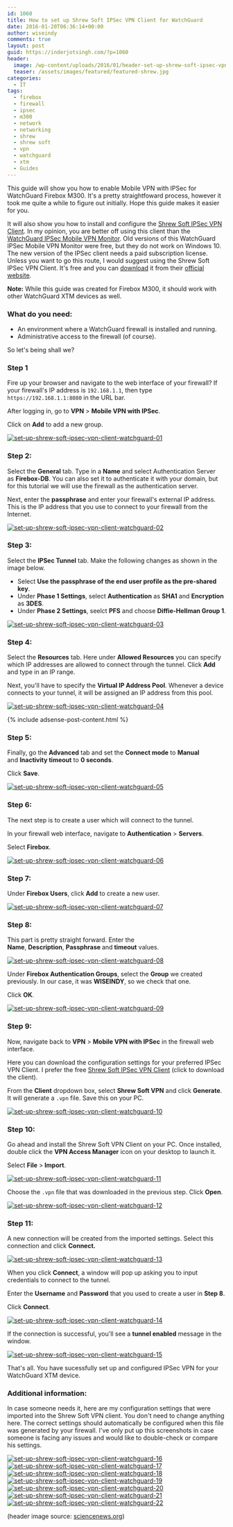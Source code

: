 ```yaml
---
id: 1060
title: How to set up Shrew Soft IPSec VPN Client for WatchGuard
date: 2016-01-20T06:36:14+00:00
author: wiseindy
comments: true
layout: post
guid: https://inderjotsingh.com/?p=1060
header:
  image: /wp-content/uploads/2016/01/header-set-up-shrew-soft-ipsec-vpn-client-watchguard.jps_.jpg
  teaser: /assets/images/featured/featured-shrew.jpg
categories:
  - IT
tags:
  - firebox
  - firewall
  - ipsec
  - m300
  - network
  - networking
  - shrew
  - shrew soft
  - vpn
  - watchguard
  - xtm
  - Guides
---
```

This guide will show you how to enable Mobile VPN with IPSec for WatchGuard Firebox M300. It's a pretty straightfoward process, however it took me quite a while to figure out initially. Hope this guide makes it easier for you.

<!--more-->

It will also show you how to install and configure the <a target="_blank" href="https://www.shrew.net/download/vpn" target="_blank">Shrew Soft IPSec VPN Client</a>. In my opinion, you are better off using this client than the <a target="_blank" href="http://www.watchguard.com/help/docs/wsm/xtm_11/en-US/index.html#en-US/mvpn/client/mvpn-ipsec_client_about_c.html%3FTocPath%3DMobile%2520VPN%2520with%2520IPSec%7CAbout%2520the%2520IPSec%2520Mobile%2520VPN%25C2%25A0Client%7C_____0" target="_blank">WatchGuard IPSec Mobile VPN Monitor</a>. Old versions of this WatchGuard IPSec Mobile VPN Monitor were free, but they do not work on Windows 10. The new version of the IPSec client needs a paid subscription license. Unless you want to go this route, I would suggest using the Shrew Soft IPSec VPN Client. It's free and you can <a target="_blank" href="https://www.shrew.net/download/vpn" target="_blank">download</a> it from their <a target="_blank" href="https://www.shrew.net/download/vpn" target="_blank">official website</a>.

<strong>Note:</strong> While this guide was created for Firebox M300, it should work with other WatchGuard XTM devices as well.
<h3>What do you need:</h3>
<ul>
	<li>An environment where a WatchGuard firewall is installed and running.</li>
	<li>Administrative access to the firewall (of course).</li>
</ul>
So let's being shall we?
<h3>Step 1</h3>
Fire up your browser and navigate to the web interface of your firewall? If your firewall's IP address is <code>192.168.1.1</code>, then type <code>https://192.168.1.1:8080</code> in the URL bar.

After logging in, go to <strong>VPN</strong> &gt; <strong>Mobile VPN with IPSec</strong>.

Click on <strong>Add</strong> to add a new group.

<a target="_blank" href="https://inderjotsingh.com/wp-content/uploads/2016/01/set-up-shrew-soft-ipsec-vpn-client-watchguard-01.png" rel="attachment wp-att-1087"><img class="alignnone size-full wp-image-1087" src="https://inderjotsingh.com/wp-content/uploads/2016/01/set-up-shrew-soft-ipsec-vpn-client-watchguard-01.png" alt="set-up-shrew-soft-ipsec-vpn-client-watchguard-01" /></a>
<h3>Step 2:</h3>
Select the <strong>General</strong> tab. Type in a <strong>Name</strong> and select Authentication Server as <strong>Firebox-DB</strong>. You can also set it to authenticate it with your domain, but for this tutorial we will use the firewall as the authentication server.

Next, enter the <strong>passphrase</strong> and enter your firewall's external IP address. This is the IP address that you use to connect to your firewall from the Internet.

<a target="_blank" href="https://inderjotsingh.com/wp-content/uploads/2016/01/set-up-shrew-soft-ipsec-vpn-client-watchguard-02.png" rel="attachment wp-att-1062"><img class="alignnone size-full wp-image-1062" src="https://inderjotsingh.com/wp-content/uploads/2016/01/set-up-shrew-soft-ipsec-vpn-client-watchguard-02.png" alt="set-up-shrew-soft-ipsec-vpn-client-watchguard-02" /></a>
<h3>Step 3:</h3>
Select the <strong>IPSec Tunnel</strong> tab. Make the following changes as shown in the image below.
<ul>
	<li>Select <strong>Use the passphrase of the end user profile as the pre-shared key</strong>.</li>
	<li>Under <strong>Phase 1</strong><strong> Settings</strong>, select <strong>Authentication</strong> as <strong>SHA1</strong> and <strong>Encryption</strong> as <strong>3DES</strong>.</li>
	<li>Under <strong>Phase 2</strong><strong> Settings</strong>, seelct <strong>PFS</strong> and choose <strong>Diffie-Hellman Group 1</strong>.</li>
</ul>
<a target="_blank" href="https://inderjotsingh.com/wp-content/uploads/2016/01/set-up-shrew-soft-ipsec-vpn-client-watchguard-03.png" rel="attachment wp-att-1063"><img class="alignnone size-full wp-image-1063" src="https://inderjotsingh.com/wp-content/uploads/2016/01/set-up-shrew-soft-ipsec-vpn-client-watchguard-03.png" alt="set-up-shrew-soft-ipsec-vpn-client-watchguard-03" /></a>
<h3>Step 4:</h3>
Select the <strong>Resources</strong> tab. Here under <strong>Allowed Resources</strong> you can specify which IP addresses are allowed to connect through the tunnel. Click <strong>Add</strong> and type in an IP range.

Next, you'll have to specify the <strong>Virtual IP Address Pool</strong>. Whenever a device connects to your tunnel, it will be assigned an IP address from this pool.

<a target="_blank" href="https://inderjotsingh.com/wp-content/uploads/2016/01/set-up-shrew-soft-ipsec-vpn-client-watchguard-04.png" rel="attachment wp-att-1064"><img class="alignnone size-full wp-image-1064" src="https://inderjotsingh.com/wp-content/uploads/2016/01/set-up-shrew-soft-ipsec-vpn-client-watchguard-04.png" alt="set-up-shrew-soft-ipsec-vpn-client-watchguard-04" /></a>

<div class="row">
  <div class="col-12">
    {% include adsense-post-content.html %}
  </div>
</div>

<h3>Step 5:</h3>
Finally, go the <strong>Advanced</strong> tab and set the <strong>Connect mode</strong> to <strong>Manual</strong> and <strong>Inactivity timeout</strong> to <strong>0 seconds</strong>.

Click <strong>Save</strong>.

<a target="_blank" href="https://inderjotsingh.com/wp-content/uploads/2016/01/set-up-shrew-soft-ipsec-vpn-client-watchguard-05.png" rel="attachment wp-att-1065"><img class="alignnone size-full wp-image-1065" src="https://inderjotsingh.com/wp-content/uploads/2016/01/set-up-shrew-soft-ipsec-vpn-client-watchguard-05.png" alt="set-up-shrew-soft-ipsec-vpn-client-watchguard-05" /></a>
<h3>Step 6:</h3>
The next step is to create a user which will connect to the tunnel.

In your firewall web interface, navigate to <strong>Authentication</strong> &gt; <strong>Servers</strong>.

Select <strong>Firebox</strong>.

<a target="_blank" href="https://inderjotsingh.com/wp-content/uploads/2016/01/set-up-shrew-soft-ipsec-vpn-client-watchguard-06.png" rel="attachment wp-att-1066"><img class="alignnone size-full wp-image-1066" src="https://inderjotsingh.com/wp-content/uploads/2016/01/set-up-shrew-soft-ipsec-vpn-client-watchguard-06.png" alt="set-up-shrew-soft-ipsec-vpn-client-watchguard-06" /></a>
<h3>Step 7:</h3>
Under <strong>Firebox Users</strong>, click <strong>Add</strong> to create a new user.

<a target="_blank" href="https://inderjotsingh.com/wp-content/uploads/2016/01/set-up-shrew-soft-ipsec-vpn-client-watchguard-07.png" rel="attachment wp-att-1067"><img class="alignnone size-full wp-image-1067" src="https://inderjotsingh.com/wp-content/uploads/2016/01/set-up-shrew-soft-ipsec-vpn-client-watchguard-07.png" alt="set-up-shrew-soft-ipsec-vpn-client-watchguard-07" /></a>
<h3>Step 8:</h3>
This part is pretty straight forward. Enter the <strong>Name</strong>, <strong>Description</strong>, <strong>Passphrase </strong>and<strong> timeout</strong> values.

<a target="_blank" href="https://inderjotsingh.com/wp-content/uploads/2016/01/set-up-shrew-soft-ipsec-vpn-client-watchguard-08.png" rel="attachment wp-att-1068"><img class="alignnone size-full wp-image-1068" src="https://inderjotsingh.com/wp-content/uploads/2016/01/set-up-shrew-soft-ipsec-vpn-client-watchguard-08.png" alt="set-up-shrew-soft-ipsec-vpn-client-watchguard-08" /></a>

Under <strong>Firebox Authentication Groups</strong>, select the <strong>Group</strong> we created previously. In our case, it was <strong>WISEINDY</strong>, so we check that one.

Click <strong>OK</strong>.

<a target="_blank" href="https://inderjotsingh.com/wp-content/uploads/2016/01/set-up-shrew-soft-ipsec-vpn-client-watchguard-09.png" rel="attachment wp-att-1069"><img class="alignnone size-full wp-image-1069" src="https://inderjotsingh.com/wp-content/uploads/2016/01/set-up-shrew-soft-ipsec-vpn-client-watchguard-09.png" alt="set-up-shrew-soft-ipsec-vpn-client-watchguard-09" /></a>
<h3>Step 9:</h3>
Now, navigate back to <strong>VPN</strong> &gt; <strong>Mobile VPN with IPSec</strong> in the firewall web interface.

Here you can download the configuration settings for your preferred IPSec VPN Client. I prefer the free <a target="_blank" href="https://www.shrew.net/download/vpn" target="_blank">Shrew Soft IPSec VPN Client</a> (click to download the client).

From the <strong>Client</strong> dropdown box, select <strong>Shrew Soft VPN</strong> and click <strong>Generate</strong>. It will generate a <code>.vpn</code> file. Save this on your PC.

<a target="_blank" href="https://inderjotsingh.com/wp-content/uploads/2016/01/set-up-shrew-soft-ipsec-vpn-client-watchguard-10.png" rel="attachment wp-att-1070"><img class="alignnone size-full wp-image-1070" src="https://inderjotsingh.com/wp-content/uploads/2016/01/set-up-shrew-soft-ipsec-vpn-client-watchguard-10.png" alt="set-up-shrew-soft-ipsec-vpn-client-watchguard-10" /></a>
<h3>Step 10:</h3>
Go ahead and install the Shrew Soft VPN Client on your PC. Once installed, double click the <strong>VPN Access Manager</strong> icon on your desktop to launch it.

Select <strong>File</strong> &gt;<strong> Import</strong>.

<a target="_blank" href="https://inderjotsingh.com/wp-content/uploads/2016/01/set-up-shrew-soft-ipsec-vpn-client-watchguard-11.png" rel="attachment wp-att-1071"><img class="alignnone size-full wp-image-1071" src="https://inderjotsingh.com/wp-content/uploads/2016/01/set-up-shrew-soft-ipsec-vpn-client-watchguard-11.png" alt="set-up-shrew-soft-ipsec-vpn-client-watchguard-11" /></a>

Choose the <code>.vpn</code> file that was downloaded in the previous step. Click <strong>Open</strong>.

<a target="_blank" href="https://inderjotsingh.com/wp-content/uploads/2016/01/set-up-shrew-soft-ipsec-vpn-client-watchguard-12.png" rel="attachment wp-att-1072"><img class="alignnone size-full wp-image-1072" src="https://inderjotsingh.com/wp-content/uploads/2016/01/set-up-shrew-soft-ipsec-vpn-client-watchguard-12.png" alt="set-up-shrew-soft-ipsec-vpn-client-watchguard-12" /></a>
<h3>Step 11:</h3>
A new connection will be created from the imported settings. Select this connection and click <strong>Connect.</strong>

<a target="_blank" href="https://inderjotsingh.com/wp-content/uploads/2016/01/set-up-shrew-soft-ipsec-vpn-client-watchguard-13.png" rel="attachment wp-att-1073"><img class="alignnone size-full wp-image-1073" src="https://inderjotsingh.com/wp-content/uploads/2016/01/set-up-shrew-soft-ipsec-vpn-client-watchguard-13.png" alt="set-up-shrew-soft-ipsec-vpn-client-watchguard-13" /></a>

When you click <strong>Connect</strong>, a window will pop up asking you to input credentials to connect to the tunnel.

Enter the <strong>Username</strong> and <strong>Password</strong> that you used to create a user in <strong>Step 8</strong>.

Click <strong>Connect</strong>.

<a target="_blank" href="https://inderjotsingh.com/wp-content/uploads/2016/01/set-up-shrew-soft-ipsec-vpn-client-watchguard-14.png" rel="attachment wp-att-1074"><img class="alignnone size-full wp-image-1074" src="https://inderjotsingh.com/wp-content/uploads/2016/01/set-up-shrew-soft-ipsec-vpn-client-watchguard-14.png" alt="set-up-shrew-soft-ipsec-vpn-client-watchguard-14" /></a>

If the connection is successful, you'll see a <strong>tunnel enabled</strong> message in the window.

<a target="_blank" href="https://inderjotsingh.com/wp-content/uploads/2016/01/set-up-shrew-soft-ipsec-vpn-client-watchguard-15.png" rel="attachment wp-att-1075"><img class="alignnone size-full wp-image-1075" src="https://inderjotsingh.com/wp-content/uploads/2016/01/set-up-shrew-soft-ipsec-vpn-client-watchguard-15.png" alt="set-up-shrew-soft-ipsec-vpn-client-watchguard-15" /></a>

That's all. You have sucessfully set up and configured IPSec VPN for your WatchGuard XTM device.
<h3>Additional information:</h3>
In case someone needs it, here are my configuration settings that were imported into the Shrew Soft VPN client. You don't need to change anything here. The correct settings should automatically be configured when this file was generated by your firewall. I've only put up this screenshots in case someone is facing any issues and would like to double-check or compare his settings.

<a target="_blank" href="https://inderjotsingh.com/wp-content/uploads/2016/01/set-up-shrew-soft-ipsec-vpn-client-watchguard-16.png" rel="attachment wp-att-1076"><img class="alignnone size-full wp-image-1076" src="https://inderjotsingh.com/wp-content/uploads/2016/01/set-up-shrew-soft-ipsec-vpn-client-watchguard-16.png" alt="set-up-shrew-soft-ipsec-vpn-client-watchguard-16" /></a> <a target="_blank" href="https://inderjotsingh.com/wp-content/uploads/2016/01/set-up-shrew-soft-ipsec-vpn-client-watchguard-17.png" rel="attachment wp-att-1077"><img class="alignnone size-full wp-image-1077" src="https://inderjotsingh.com/wp-content/uploads/2016/01/set-up-shrew-soft-ipsec-vpn-client-watchguard-17.png" alt="set-up-shrew-soft-ipsec-vpn-client-watchguard-17" /></a> <a target="_blank" href="https://inderjotsingh.com/wp-content/uploads/2016/01/set-up-shrew-soft-ipsec-vpn-client-watchguard-18.png" rel="attachment wp-att-1078"><img class="alignnone size-full wp-image-1078" src="https://inderjotsingh.com/wp-content/uploads/2016/01/set-up-shrew-soft-ipsec-vpn-client-watchguard-18.png" alt="set-up-shrew-soft-ipsec-vpn-client-watchguard-18" /></a> <a target="_blank" href="https://inderjotsingh.com/wp-content/uploads/2016/01/set-up-shrew-soft-ipsec-vpn-client-watchguard-19.png" rel="attachment wp-att-1079"><img class="alignnone size-full wp-image-1079" src="https://inderjotsingh.com/wp-content/uploads/2016/01/set-up-shrew-soft-ipsec-vpn-client-watchguard-19.png" alt="set-up-shrew-soft-ipsec-vpn-client-watchguard-19" /></a> <a target="_blank" href="https://inderjotsingh.com/wp-content/uploads/2016/01/set-up-shrew-soft-ipsec-vpn-client-watchguard-20.png" rel="attachment wp-att-1080"><img class="alignnone size-full wp-image-1080" src="https://inderjotsingh.com/wp-content/uploads/2016/01/set-up-shrew-soft-ipsec-vpn-client-watchguard-20.png" alt="set-up-shrew-soft-ipsec-vpn-client-watchguard-20" /></a> <a target="_blank" href="https://inderjotsingh.com/wp-content/uploads/2016/01/set-up-shrew-soft-ipsec-vpn-client-watchguard-21.png" rel="attachment wp-att-1081"><img class="alignnone size-full wp-image-1081" src="https://inderjotsingh.com/wp-content/uploads/2016/01/set-up-shrew-soft-ipsec-vpn-client-watchguard-21.png" alt="set-up-shrew-soft-ipsec-vpn-client-watchguard-21" /></a> <a target="_blank" href="https://inderjotsingh.com/wp-content/uploads/2016/01/set-up-shrew-soft-ipsec-vpn-client-watchguard-22.png" rel="attachment wp-att-1082"><img class="alignnone size-full wp-image-1082" src="https://inderjotsingh.com/wp-content/uploads/2016/01/set-up-shrew-soft-ipsec-vpn-client-watchguard-22.png" alt="set-up-shrew-soft-ipsec-vpn-client-watchguard-22" /></a>

(header image source: <a target="_blank" href="https://www.sciencenews.org/sites/default/files/main/articles/note_shrew_001.jpg" target="_blank">sciencenews.org</a>)
